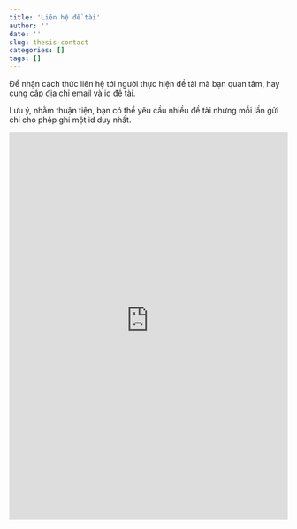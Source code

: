 ```yaml
---
title: 'Liên hệ đề tài'
author: ''
date: ''
slug: thesis-contact
categories: []
tags: []
---
```


Để nhận cách thức liên hệ tới người thực hiện đề tài mà bạn quan tâm, hay cung cấp địa chỉ email và id đề tài.

Lưu ý, nhằm thuận tiện, bạn có thể yêu cầu nhiều đề tài nhưng mỗi lần gửi chỉ cho phép ghi một id duy nhất.

<iframe height="700" width="100%" frameborder="no" src="https://phuongthaost13.shinyapps.io/thesis-contact/"> </iframe>

